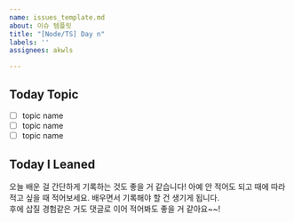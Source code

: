 ```yaml
---
name: issues_template.md
about: 이슈 템플릿
title: "[Node/TS] Day n"
labels: ''
assignees: akwls

---
```


## Today Topic
- [ ] topic name
- [ ] topic name
- [ ] topic name
## Today I Leaned
오늘 배운 걸 간단하게 기록하는 것도 좋을 거 같습니다!
아예 안 적어도 되고 때에 따라 적고 싶을 때 적어보세요. 배우면서 기록해야 할 건 생기게 됩니다.  
후에 삽질 경험같은 거도 댓글로 이어 적어봐도 좋을 거 같아요~~!

